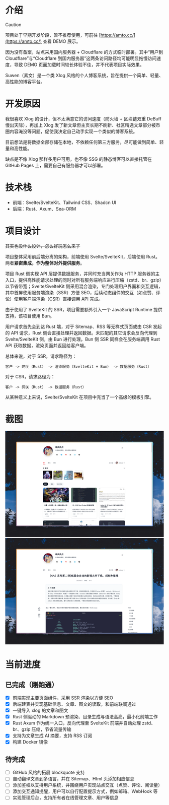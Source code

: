 # 介绍

> [!CAUTION]
> 项目处于早期开发阶段，暂不推荐使用，可前往 [https://amto.cc/](https://amto.cc/) 查看 DEMO 展示。
>
> 因为没有备案，站点采用国内服务器 + Cloudflare 的方式临时部署。其中“用户到 Cloudflare”与“Cloudflare 到国内服务器”这两条访问路径均可能明显拖慢访问速度，导致 DEMO 页面加载时间较长体验不佳，并不代表项目实际效果。

Suwen（素文）是一个类 Xlog 风格的个人博客系统，旨在提供一个简单、轻量、高性能的博客平台。

# 开发原因

我很喜欢 Xlog 的设计，但不太满意它的访问速度（防火墙 + 区块链双重 DeBuff 慢出天际），再加上 Xlog 发了新文章但主页长期不刷新、社区精选文章部分被币圈内容淹没等问题，促使我决定自己动手实现一个类似的博客系统。

目前想法是将数据全部存储在本地，不依赖任何第三方服务，尽可能做到简单、轻量和高性能。

缺点是不像 Xlog 那样多用户可用，也不像 SSG 的静态博客可以直接托管在 GitHub Pages 上，需要自己有服务器才可以部署。

# 技术栈

+ 前端：Svelte/SvelteKit、Tailwind CSS、Shadcn UI
+ 后端：Rust、Axum、Sea-ORM

# 项目设计

~~其实也没什么设计，怎么好玩怎么来了~~

项目整体采用前后端分离的架构，前端使用 Svelte/SvelteKit，后端使用 Rust。两者**紧密集成，作为整体对外提供服务**。

项目 Rust 侧实现 API 层提供数据服务，并同时充当网关作为 HTTP 服务器的主入口，提供高性能请求处理的同时对所有服务端响应进行压缩（zstd、br、gzip）以节省带宽；Svelte/SvelteKit 侧采用混合渲染，专门处理用户界面和交互逻辑，其中首屏使用服务端渲染（SSR）方便 SEO，后续动态组件的交互（如点赞、评论）使用客户端渲染（CSR）直接调用 API 完成。

由于使用了 SvelteKit 的 SSR，项目需要额外引入一个 JavaScript Runtime 提供支持，该项目使用 Bun。

用户请求首先会到达 Rust 端，对于 Sitemap、RSS 等无样式页面或由 CSR 发起的 API 请求，Rust 侧会直接处理并返回数据。未匹配的其它请求会反向代理到 Svelte/SvelteKit 侧，由 Bun 进行处理。Bun 侧 SSR 同样会在服务端调用 Rust API 获取数据，渲染页面并返回给客户端。

总体来说，对于 SSR，请求路径为：

```
客户 -> 网关（Rust） -> 渲染服务（SvelteKit + Bun） -> 数据服务（Rust）
```

对于 CSR，请求路径为：

```
客户 -> 网关（Rust） -> 数据服务（Rust）
```

从某种意义上来说，Svelte/SvelteKit 在项目中充当了一个高级的模板引擎。

# 截图

![首页](./images/1.webp)
![文章](./images/2.webp)

# 当前进度

## 已完成（~~刚跑通~~）

+ [x] 前端实现主要页面组件，采用 SSR 渲染以方便 SEO
+ [x] 后端建表并实现基础信息、文章、图文的读取，和前端联调通过
+ [x] 一键导入 xlog 的文章和图文
+ [x] Rust 侧驱动的 Markdown 预渲染、目录生成与语法高亮，最小化前端工作
+ [x] Rust Axum 作为统一入口，反向代理至 SvelteKit 前端并自动处理 zstd、br、gzip 压缩，节省流量传输
+ [x] 支持为文章生成 AI 摘要，支持 RSS 订阅
+ [x] 构建 Docker 镜像

## 待完成

+ [ ] GitHub 风格的拓展 blockquote 支持
+ [ ] 自动翻译文章到多语言，并在 Sitemap、Html 头添加相应信息
+ [ ] 添加鉴权以支持用户系统，并围绕用户实现站点交互（点赞、评论、阅读量）
+ [ ] 添加交互通知提醒，用户可以自行配置提示方式，例如邮箱、WebHook 等
+ [ ] 实现管理后台，支持所有者在线管理文章、用户等信息